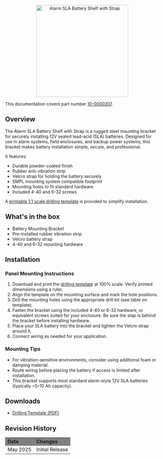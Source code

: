 <div style="text-align: center;">
  <img src="../product.png" alt="Alarm SLA Battery Shelf with Strap" style="height: 300px;">
</div>

This documentation covers part number <a
href="https://leemangeophysical.com/product/alarm-sla-battery-shelf-with-strap/"
target="_blank" rel="noopener noreferrer">10-0000207</a>.

## Overview

The Alarm SLA Battery Shelf with Strap is a rugged steel mounting bracket for securely installing 12V sealed lead-acid (SLA) batteries. Designed for use in alarm systems, field enclosures, and backup power systems, this bracket makes battery installation simple, secure, and professional.

It features:
- Durable powder-coated finish
- Rubber anti-vibration strip
- Velcro strap for holding the battery securely
- SMPL mounting system compatible footprint
- Mounting holes to fit standard hardware
- Included 4-40 and 6-32 screws

A <a href="../slabatteryshelfdrilltemplate.pdf" target="_blank" rel="noopener noreferrer">printable 1:1 scale drilling template</a> is provided to simplify installation.

## What's in the box

<ul>
  <li>Battery Mounting Bracket</li>
  <li>Pre-installed rubber vibration strip</li>
  <li>Velcro battery strap</li>
  <li>4-40 and 6-32 mounting hardware</li>
</ul>

## Installation

### Panel Mounting Instructions

1. Download and print the <a href="../slabatteryshelfdrilltemplate.pdf" target="_blank" rel="noopener noreferrer">drilling template</a> at 100% scale. Verify printed dimensions using a ruler.
2. Align the template on the mounting surface and mark the hole positions.
3. Drill the mounting holes using the appropriate drill bit (see table on template).
4. Fasten the bracket using the included 4-40 or 6-32 hardware, or equivalent screws suited for your enclosure. Be sure the stap is behind the bracket before installing hardware.
5. Place your SLA battery into the bracket and tighten the Velcro strap around it.
6. Connect wiring as needed for your application.

### Mounting Tips

- For vibration-sensitive environments, consider using additional foam or damping material.
- Route wiring before placing the battery if access is limited after installation.
- This bracket supports most standard alarm-style 12V SLA batteries (typically ~5–10 Ah capacity).

## Downloads
- <a href="../slabatteryshelfdrilltemplate.pdf" target="_blank" rel="noopener noreferrer">Drilling Template (PDF)</a>

## Revision History

<table>
  <tr bgcolor="gray">
    <td><b>Date</b></td>
    <td><b>Changes</b></td>
  </tr>
  <tr>
    <td>May 2025</td>
    <td>Initial Release</td>
  </tr>
</table>
